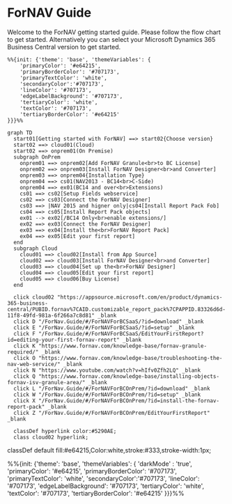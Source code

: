 # ForNAV Guide

Welcome to the ForNAV getting started guide. Please follow the flow chart to get started. Alternatively you can select your Microsoft Dynamics 365 Business Central version to get started.

```mermaid
%%{init: {'theme': 'base', 'themeVariables': {
    'primaryColor': '#e64215',
    'primaryBorderColor': '#707173',
    'primaryTextColor': 'white',
    'secondaryColor':'#707173',
    'lineColor': '#707173',
    'edgeLabelBackground': '#707173',
    'tertiaryColor': 'white',
    'textColor': '#707173',
    'tertiaryBorderColor': '#e64215'
}}}%%

graph TD
  start01[Getting started with ForNAV] ==> start02{Choose version}
  start02 ==> cloud01(Cloud)
  start02 ==> onprem01(On Premise)
  subgraph OnPrem
    onprem01 ==> onprem02[Add ForNAV Granule<br>to BC License]
    onprem02 ==> onprem03[Install ForNAV Designer<br>and Converter]
    onprem03 ==> onprem04{Installation Type}
    onprem04 ==> cs01(NAV2013 - BC14<br>C-Side)
    onprem04 ==> ex01(BC14 and over<br>Extensions)
    cs01 ==> cs02[Setup Fields webservice]
    cs02 ==> cs03[Connect the ForNAV Designer]
    cs03 ==> |NAV 2015 and higner only|cs04[Install Report Pack Fob]
    cs04 ==> cs05[Install Report Pack objects]
    ex01 --> ex02[/BC14 Only<br>enable extensions/]
    ex02 ==> ex03[Connect the ForNAV Designer]
    ex03 ==> ex04[Install the<br>ForNAV Report Pack]
    ex04 ==> ex05[Edit your first report]
  end
  subgraph Cloud
    cloud01 ==> cloud02[Install from App Source]
    cloud02 ==> cloud03[Install ForNAV Designer<br>and Converter]
    cloud03 ==> cloud04[Set up the<br>ForNAV Designer]
    cloud04 ==> cloud05[Edit your first report]
    cloud05 ==> cloud06[Buy License]
  end

  click cloud02 "https://appsource.microsoft.com/en/product/dynamics-365-business-central/PUBID.fornav%7CAID.customizable_report_pack%7CPAPPID.83326d6d-11f8-49fd-981a-6f266a7c8d81" _blank
  click D "/ForNav.Guide/#/ForNAVForBCSaaS/?id=download" _blank
  click E "/ForNav.Guide/#/ForNAVForBCSaaS/?id=setup" _blank
  click F "/ForNav.Guide/#/ForNAVForBCSaaS/EditYourFirstReport?id=editing-your-first-fornav-report" _blank
  click K "https://www.fornav.com/knowledge-base/fornav-granule-required/" _blank
  click O "https://www.fornav.com/knowledge-base/troubleshooting-the-nav-web-service/" _blank
  click N "https://www.youtube.com/watch?v=hIfv0Zfh2LQ" _blank
  click Q "https://www.fornav.com/knowledge-base/installing-objects-fornav-isv-granule-area/" _blank
  click L "/ForNav.Guide/#/ForNAVForBCOnPrem/?id=download" _blank
  click W "/ForNav.Guide/#/ForNAVForBCOnPrem/?id=setup" _blank
  click X "/ForNav.Guide/#/ForNAVForBCOnPrem/?id=install-the-fornav-report-pack" _blank
  click Z "/ForNav.Guide/#/ForNAVForBCOnPrem/EditYourFirstReport" _blank

  classDef hyperlink color:#5290AE;
  class cloud02 hyperlink;
```

classDef default fill:#e64215,Color:white,stroke:#333,stroke-width:1px;

%%{init: {'theme': 'base', 'themeVariables': { 
  'darkMode' : 'true',
  'primaryColor': '#e64215',
  'primaryBorderColor': '#707173',
  'primaryTextColor': 'white',
  'secondaryColor':'#707173',
  'lineColor': '#707173',
  'edgeLabelBackground': '#707173',
  'tertiaryColor': 'white',
  'textColor': '#707173',
  'tertiaryBorderColor': '#e64215'
}}}%%
